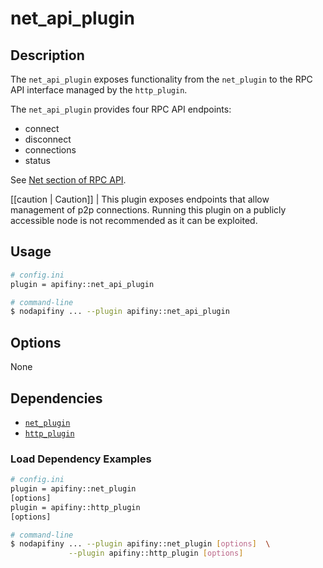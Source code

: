 # net_api_plugin

## Description

The `net_api_plugin` exposes functionality from the `net_plugin` to the RPC API interface managed by the `http_plugin`.

The `net_api_plugin` provides four RPC API endpoints:

* connect
* disconnect
* connections
* status

See [Net section of RPC API](https://developers.apifiny.io/apifiny-nodapifiny/reference).

[[caution | Caution]]
| This plugin exposes endpoints that allow management of p2p connections. Running this plugin on a publicly accessible node is not recommended as it can be exploited.

## Usage

```sh
# config.ini
plugin = apifiny::net_api_plugin

# command-line
$ nodapifiny ... --plugin apifiny::net_api_plugin
```

## Options

None

## Dependencies

* [`net_plugin`](../net_plugin/index.md)
* [`http_plugin`](../http_plugin/index.md)

### Load Dependency Examples

```sh
# config.ini
plugin = apifiny::net_plugin
[options]
plugin = apifiny::http_plugin
[options]

# command-line
$ nodapifiny ... --plugin apifiny::net_plugin [options]  \
             --plugin apifiny::http_plugin [options]
```
